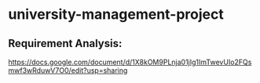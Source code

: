 # university-management-project

## Requirement Analysis:

https://docs.google.com/document/d/1X8kOM9PLnja01jIg1ImTwevUIo2FQsmwf3wRduwV7O0/edit?usp=sharing

<!-- ## ERD Digram:

https://apollo-level2-web-dev.github.io/university-management-auth-service-resources/ -->
